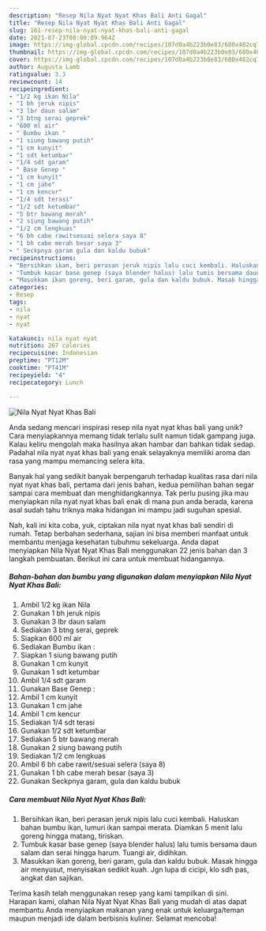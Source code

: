 ```yaml
---
description: "Resep Nila Nyat Nyat Khas Bali Anti Gagal"
title: "Resep Nila Nyat Nyat Khas Bali Anti Gagal"
slug: 161-resep-nila-nyat-nyat-khas-bali-anti-gagal
date: 2021-07-23T08:00:09.964Z
image: https://img-global.cpcdn.com/recipes/107d0a4b223b0e83/680x482cq70/nila-nyat-nyat-khas-bali-foto-resep-utama.jpg
thumbnail: https://img-global.cpcdn.com/recipes/107d0a4b223b0e83/680x482cq70/nila-nyat-nyat-khas-bali-foto-resep-utama.jpg
cover: https://img-global.cpcdn.com/recipes/107d0a4b223b0e83/680x482cq70/nila-nyat-nyat-khas-bali-foto-resep-utama.jpg
author: Augusta Lamb
ratingvalue: 3.3
reviewcount: 14
recipeingredient:
- "1/2 kg ikan Nila"
- "1 bh jeruk nipis"
- "3 lbr daun salam"
- "3 btng serai geprek"
- "600 ml air"
- " Bumbu ikan "
- "1 siung bawang putih"
- "1 cm kunyit"
- "1 sdt ketumbar"
- "1/4 sdt garam"
- " Base Genep "
- "1 cm kunyit"
- "1 cm jahe"
- "1 cm kencur"
- "1/4 sdt terasi"
- "1/2 sdt ketumbar"
- "5 btr bawang merah"
- "2 siung bawang putih"
- "1/2 cm lengkuas"
- "6 bh cabe rawitsesuai selera saya 8"
- "1 bh cabe merah besar saya 3"
- " Seckpnya garam gula dan kaldu bubuk"
recipeinstructions:
- "Bersihkan ikan, beri perasan jeruk nipis lalu cuci kembali. Haluskan bahan bumbu ikan, lumuri ikan sampai merata. Diamkan 5 menit lalu goreng hingga matang, tiriskan."
- "Tumbuk kasar base genep (saya blender halus) lalu tumis bersama daun salam dan serai hingga harum. Tuangi air, didihkan."
- "Masukkan ikan goreng, beri garam, gula dan kaldu bubuk. Masak hingga air menyusut, menyisakan sedikit kuah. Jgn lupa di cicipi, klo sdh pas, angkat dan sajikan."
categories:
- Resep
tags:
- nila
- nyat
- nyat

katakunci: nila nyat nyat 
nutrition: 267 calories
recipecuisine: Indonesian
preptime: "PT12M"
cooktime: "PT41M"
recipeyield: "4"
recipecategory: Lunch

---
```



![Nila Nyat Nyat Khas Bali](https://img-global.cpcdn.com/recipes/107d0a4b223b0e83/680x482cq70/nila-nyat-nyat-khas-bali-foto-resep-utama.jpg)

Anda sedang mencari inspirasi resep nila nyat nyat khas bali yang unik? Cara menyiapkannya memang tidak terlalu sulit namun tidak gampang juga. Kalau keliru mengolah maka hasilnya akan hambar dan bahkan tidak sedap. Padahal nila nyat nyat khas bali yang enak selayaknya memiliki aroma dan rasa yang mampu memancing selera kita.



Banyak hal yang sedikit banyak berpengaruh terhadap kualitas rasa dari nila nyat nyat khas bali, pertama dari jenis bahan, kedua pemilihan bahan segar sampai cara membuat dan menghidangkannya. Tak perlu pusing jika mau menyiapkan nila nyat nyat khas bali enak di mana pun anda berada, karena asal sudah tahu triknya maka hidangan ini mampu jadi suguhan spesial.


Nah, kali ini kita coba, yuk, ciptakan nila nyat nyat khas bali sendiri di rumah. Tetap berbahan sederhana, sajian ini bisa memberi manfaat untuk membantu menjaga kesehatan tubuhmu sekeluarga. Anda dapat menyiapkan Nila Nyat Nyat Khas Bali menggunakan 22 jenis bahan dan 3 langkah pembuatan. Berikut ini cara untuk membuat hidangannya.

<!--inarticleads1-->

##### Bahan-bahan dan bumbu yang digunakan dalam menyiapkan Nila Nyat Nyat Khas Bali:

1. Ambil 1/2 kg ikan Nila
1. Gunakan 1 bh jeruk nipis
1. Gunakan 3 lbr daun salam
1. Sediakan 3 btng serai, geprek
1. Siapkan 600 ml air
1. Sediakan  Bumbu ikan :
1. Siapkan 1 siung bawang putih
1. Gunakan 1 cm kunyit
1. Gunakan 1 sdt ketumbar
1. Ambil 1/4 sdt garam
1. Gunakan  Base Genep :
1. Ambil 1 cm kunyit
1. Gunakan 1 cm jahe
1. Ambil 1 cm kencur
1. Sediakan 1/4 sdt terasi
1. Gunakan 1/2 sdt ketumbar
1. Sediakan 5 btr bawang merah
1. Gunakan 2 siung bawang putih
1. Sediakan 1/2 cm lengkuas
1. Ambil 6 bh cabe rawit/sesuai selera (saya 8)
1. Gunakan 1 bh cabe merah besar (saya 3)
1. Gunakan  Seckpnya garam, gula dan kaldu bubuk




<!--inarticleads2-->

##### Cara membuat Nila Nyat Nyat Khas Bali:

1. Bersihkan ikan, beri perasan jeruk nipis lalu cuci kembali. Haluskan bahan bumbu ikan, lumuri ikan sampai merata. Diamkan 5 menit lalu goreng hingga matang, tiriskan.
1. Tumbuk kasar base genep (saya blender halus) lalu tumis bersama daun salam dan serai hingga harum. Tuangi air, didihkan.
1. Masukkan ikan goreng, beri garam, gula dan kaldu bubuk. Masak hingga air menyusut, menyisakan sedikit kuah. Jgn lupa di cicipi, klo sdh pas, angkat dan sajikan.




Terima kasih telah menggunakan resep yang kami tampilkan di sini. Harapan kami, olahan Nila Nyat Nyat Khas Bali yang mudah di atas dapat membantu Anda menyiapkan makanan yang enak untuk keluarga/teman maupun menjadi ide dalam berbisnis kuliner. Selamat mencoba!
